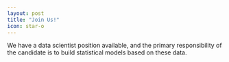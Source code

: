 ```yaml
---
layout: post
title: "Join Us!"
icon: star-o
---
```


We have a data scientist position available, and the primary responsibility of the candidate is to build statistical models based on these data.
